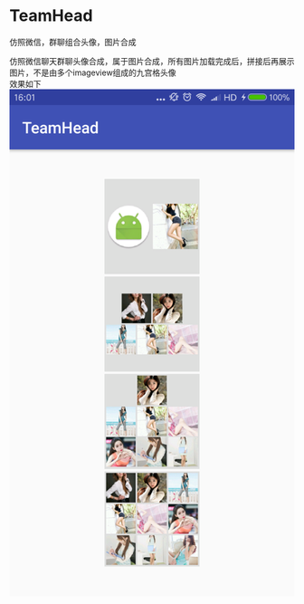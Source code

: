 # TeamHead
仿照微信，群聊组合头像，图片合成

仿照微信聊天群聊头像合成，属于图片合成，所有图片加载完成后，拼接后再展示图片，不是由多个imageview组成的九宫格头像<br>
效果如下
![](https://github.com/18758851013/TeamHead/raw/master/ext/效果图.png)
